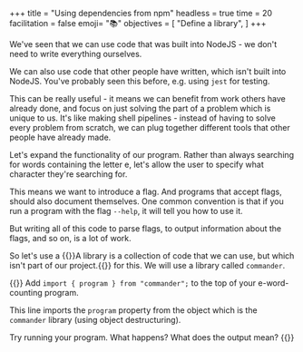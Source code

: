 +++
title = "Using dependencies from npm"
headless = true
time = 20
facilitation = false
emoji= "📚"
objectives = [
    "Define a library",
]
+++

We've seen that we can use code that was built into NodeJS - we don't need to write everything ourselves.

We can also use code that other people have written, which isn't built into NodeJS. You've probably seen this before, e.g. using `jest` for testing.

This can be really useful - it means we can benefit from work others have already done, and focus on just solving the part of a problem which is unique to us. It's like making shell pipelines - instead of having to solve every problem from scratch, we can plug together different tools that other people have already made.

Let's expand the functionality of our program. Rather than always searching for words containing the letter e, let's allow the user to specify what character they're searching for.

This means we want to introduce a flag. And programs that accept flags, should also document themselves. One common convention is that if you run a program with the flag `--help`, it will tell you how to use it.

But writing all of this code to parse flags, to output information about the flags, and so on, is a lot of work.

So let's use a {{<tooltip title="library">}}A library is a collection of code that we can use, but which isn't part of our project.{{</tooltip>}} for this. We will use a library called `commander`.

{{<note type="Exercise">}}
Add `import { program } from "commander";` to the top of your e-word-counting program.

This line imports the `program` property from the object which is the `commander` library (using object destructuring).

Try running your program. What happens? What does the output mean?
{{</note>}}
